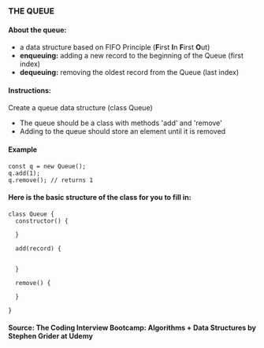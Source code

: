 ### THE QUEUE 

#### About the queue: 
- a data structure based on FIFO Principle (**F**irst **I**n **F**irst **O**ut)
- **enqueuing:** adding a new record to the beginning of the Queue (first index)
- **dequeuing:** removing the oldest record from the Queue (last index)

#### Instructions: 

Create a queue data structure (class Queue)

- The queue should be a class with methods 'add' and 'remove'
- Adding to the queue should store an element until it is removed

#### Example 

````
const q = new Queue();
q.add(1);
q.remove(); // returns 1
````

#### Here is the basic structure of the class for you to fill in:  
````
class Queue {
  constructor() {
   
  }

  add(record) {
    

  }

  remove() {
  
  }

}
````

#### Source: The Coding Interview Bootcamp: Algorithms + Data Structures by Stephen Grider at Udemy 